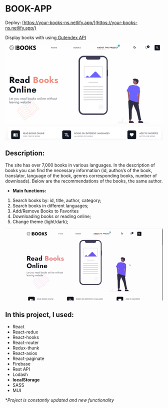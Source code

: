 # BOOK-APP

Deploy: [https://your-books-ns.netlify.app/](https://your-books-ns.netlify.app/)

Display books with using[ Gutendex API](https://gutendex.com/ " Gutendex")

![1683973260531](image/README/1683973260531.png)

## Description:

The site has over 7,000 books in various languages. In the description of books you can find the necessary information (id, author/s of the book, translator, language of the book, genres corresponding books, number of downloads). Below are the recommendations of the books, the same author.

* **Main functions:**

1. Search books by: id, title, author, category;
2. Search books in different languages;
3. Add/Remove Books to Favorites
4. Downloading books or reading online;
5. Change theme (light/dark);


![1683976687472](image/README/1683976687472.png)


## In this project, I used:

* React
* React-redux
* React-hooks
* React-router
* Redux-thunk
* React-axios
* React-paginate
* Firebase
* Rest API
* Lodash
* **localStorage**
* SASS
* MUI

**Project is constantly updated and new functionality*
